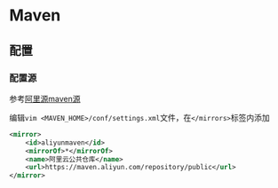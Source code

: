 # Maven

## 配置

### 配置源

参考[阿里源maven源](https://developer.aliyun.com/mirror/maven)

编辑`vim <MAVEN_HOME>/conf/settings.xml`文件，在`</mirrors>`标签内添加
```xml
<mirror>
    <id>aliyunmaven</id>
    <mirrorOf>*</mirrorOf>
    <name>阿里云公共仓库</name>
    <url>https://maven.aliyun.com/repository/public</url>
</mirror>
```

